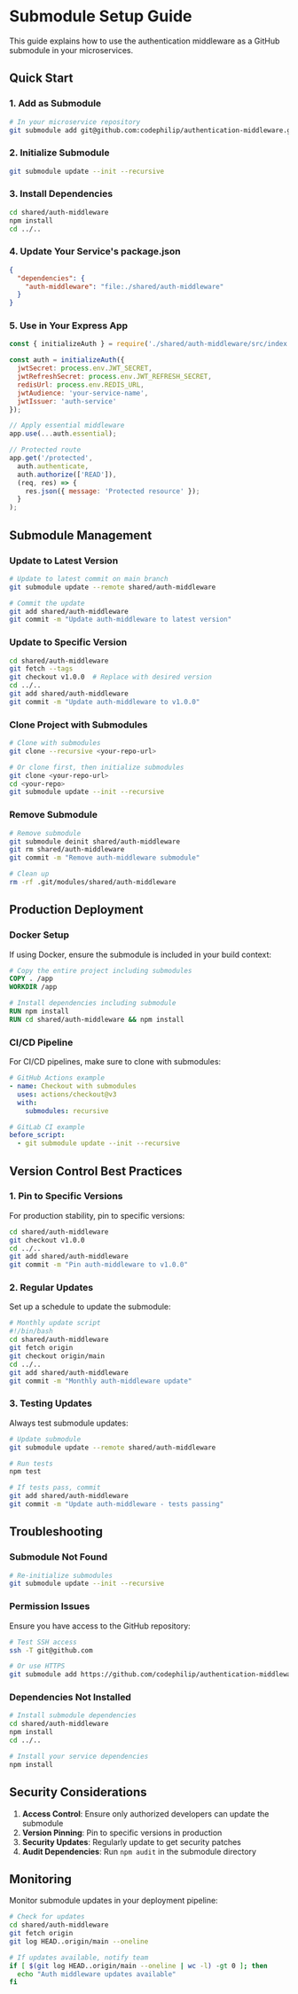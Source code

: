 # Submodule Setup Guide

This guide explains how to use the authentication middleware as a GitHub submodule in your microservices.

## Quick Start

### 1. Add as Submodule

```bash
# In your microservice repository
git submodule add git@github.com:codephilip/authentication-middleware.git shared/auth-middleware
```

### 2. Initialize Submodule

```bash
git submodule update --init --recursive
```

### 3. Install Dependencies

```bash
cd shared/auth-middleware
npm install
cd ../..
```

### 4. Update Your Service's package.json

```json
{
  "dependencies": {
    "auth-middleware": "file:./shared/auth-middleware"
  }
}
```

### 5. Use in Your Express App

```javascript
const { initializeAuth } = require('./shared/auth-middleware/src/index');

const auth = initializeAuth({
  jwtSecret: process.env.JWT_SECRET,
  jwtRefreshSecret: process.env.JWT_REFRESH_SECRET,
  redisUrl: process.env.REDIS_URL,
  jwtAudience: 'your-service-name',
  jwtIssuer: 'auth-service'
});

// Apply essential middleware
app.use(...auth.essential);

// Protected route
app.get('/protected',
  auth.authenticate,
  auth.authorize(['READ']),
  (req, res) => {
    res.json({ message: 'Protected resource' });
  }
);
```

## Submodule Management

### Update to Latest Version

```bash
# Update to latest commit on main branch
git submodule update --remote shared/auth-middleware

# Commit the update
git add shared/auth-middleware
git commit -m "Update auth-middleware to latest version"
```

### Update to Specific Version

```bash
cd shared/auth-middleware
git fetch --tags
git checkout v1.0.0  # Replace with desired version
cd ../..
git add shared/auth-middleware
git commit -m "Update auth-middleware to v1.0.0"
```

### Clone Project with Submodules

```bash
# Clone with submodules
git clone --recursive <your-repo-url>

# Or clone first, then initialize submodules
git clone <your-repo-url>
cd <your-repo>
git submodule update --init --recursive
```

### Remove Submodule

```bash
# Remove submodule
git submodule deinit shared/auth-middleware
git rm shared/auth-middleware
git commit -m "Remove auth-middleware submodule"

# Clean up
rm -rf .git/modules/shared/auth-middleware
```

## Production Deployment

### Docker Setup

If using Docker, ensure the submodule is included in your build context:

```dockerfile
# Copy the entire project including submodules
COPY . /app
WORKDIR /app

# Install dependencies including submodule
RUN npm install
RUN cd shared/auth-middleware && npm install
```

### CI/CD Pipeline

For CI/CD pipelines, make sure to clone with submodules:

```yaml
# GitHub Actions example
- name: Checkout with submodules
  uses: actions/checkout@v3
  with:
    submodules: recursive
```

```yaml
# GitLab CI example
before_script:
  - git submodule update --init --recursive
```

## Version Control Best Practices

### 1. Pin to Specific Versions

For production stability, pin to specific versions:

```bash
cd shared/auth-middleware
git checkout v1.0.0
cd ../..
git add shared/auth-middleware
git commit -m "Pin auth-middleware to v1.0.0"
```

### 2. Regular Updates

Set up a schedule to update the submodule:

```bash
# Monthly update script
#!/bin/bash
cd shared/auth-middleware
git fetch origin
git checkout origin/main
cd ../..
git add shared/auth-middleware
git commit -m "Monthly auth-middleware update"
```

### 3. Testing Updates

Always test submodule updates:

```bash
# Update submodule
git submodule update --remote shared/auth-middleware

# Run tests
npm test

# If tests pass, commit
git add shared/auth-middleware
git commit -m "Update auth-middleware - tests passing"
```

## Troubleshooting

### Submodule Not Found

```bash
# Re-initialize submodules
git submodule update --init --recursive
```

### Permission Issues

Ensure you have access to the GitHub repository:

```bash
# Test SSH access
ssh -T git@github.com

# Or use HTTPS
git submodule add https://github.com/codephilip/authentication-middleware.git shared/auth-middleware
```

### Dependencies Not Installed

```bash
# Install submodule dependencies
cd shared/auth-middleware
npm install
cd ../..

# Install your service dependencies
npm install
```

## Security Considerations

1. **Access Control**: Ensure only authorized developers can update the submodule
2. **Version Pinning**: Pin to specific versions in production
3. **Security Updates**: Regularly update to get security patches
4. **Audit Dependencies**: Run `npm audit` in the submodule directory

## Monitoring

Monitor submodule updates in your deployment pipeline:

```bash
# Check for updates
cd shared/auth-middleware
git fetch origin
git log HEAD..origin/main --oneline

# If updates available, notify team
if [ $(git log HEAD..origin/main --oneline | wc -l) -gt 0 ]; then
  echo "Auth middleware updates available"
fi
``` 